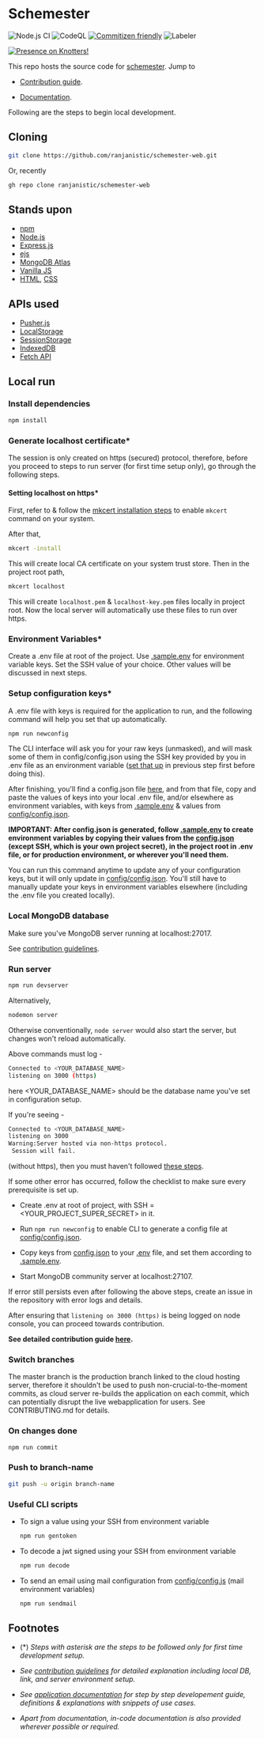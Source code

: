 # Schemester

![Node.js CI](https://github.com/ranjanistic/schemester-web/workflows/Node.js%20CI/badge.svg?branch=master)
![CodeQL](https://github.com/ranjanistic/schemester-web/workflows/CodeQL/badge.svg)
[![Commitizen friendly](https://img.shields.io/badge/commitizen-friendly-brightgreen.svg)](http://commitizen.github.io/cz-cli/)
![Labeler](https://github.com/ranjanistic/schemester-web/workflows/Labeler/badge.svg)


[![Presence on Knotters!](https://img.shields.io/static/v1?label=Knotters&message=Project&color=1657ce&link=https://knotters.org&style=for-the-badge)](https://knotters.org)

This repo hosts the source code for [schemester](https://schemester.herokuapp.com).
Jump to

- [Contribution guide](CONTRIBUTING.md).

- [Documentation](DOCUMENTATION.md).

Following are the steps to begin local development.

## Cloning

```bash
git clone https://github.com/ranjanistic/schemester-web.git
```

Or, recently

```bash
gh repo clone ranjanistic/schemester-web
```

## Stands upon

- [npm](http://npmjs.com/)
- [Node.js](https://nodejs.org/)
- [Express.js](https://expressjs.com/)
- [ejs](https://ejs.co/)
- [MongoDB Atlas](https://www.mongodb.com/cloud/atlas)
- [Vanilla JS](http://vanilla-js.com/)
- [HTML](https://www.w3schools.com/html/), [CSS](https://www.w3schools.com/css/)

## APIs used

- [Pusher.js](https://github.com/pusher/pusher-js)
- [LocalStorage](https://developer.mozilla.org/en/docs/Web/API/Window/localStorage)
- [SessionStorage](https://developer.mozilla.org/en-US/docs/Web/API/Window/sessionStorage)
- [IndexedDB](https://developer.mozilla.org/en/docs/Web/API/IndexedDB_API)
- [Fetch API](https://developer.mozilla.org/en-US/docs/Web/API/Fetch_API)

## Local run

### Install dependencies

  ```bash
  npm install
  ```

### Generate localhost certificate*

The session is only created on https (secured) protocol, therefore, before you proceed to steps to run server (for first time setup only), go through the following steps.

#### Setting localhost on https*

First, refer to & follow the [mkcert installation steps](https://github.com/FiloSottile/mkcert#installation) to enable ```mkcert``` command on your system.

After that,

```bash
mkcert -install
```

This will create local CA certificate on your system trust store. Then in the project root path,

```bash
mkcert localhost
```

This will create ```localhost.pem``` &amp; ```localhost-key.pem``` files locally in project root. Now the local server will automatically use these files to run over https.

### Environment Variables*

Create a .env file at root of the project. Use [.sample.env](/.sample.env) for environment variable keys. Set the SSH value of your choice. Other values will be discussed in next steps.

### Setup configuration keys*

A .env file with keys is required for the application to run, and the following command will help you set that up automatically.

```bash
npm run newconfig
```

The CLI interface will ask you for your raw keys (unmasked), and will mask some of them in config/config.json using the SSH key provided by you in .env file as an environment variable ([set that up](#environment-variables) in previous step first before doing this).

After finishing, you'll find a config.json file [here](config/config.json), and from that file, copy and paste the values of keys into your local .env file, and/or elsewhere as environment variables, with keys from [.sample.env](.sample.env) & values from [config/config.json](config/config.json).

**IMPORTANT: After config.json is generated, follow [.sample.env](.sample.env) to create environment variables by copying their values from the [config.json](config/config.json) (except SSH, which is your own project secret), in the project root in .env file, or for production environment, or wherever you'll need them.**

You can run this command anytime to update any of your configuration keys, but it will only update in [config/config.json](config/config.json).
You'll still have to manually update your keys in environment variables elsewhere (including the .env file you created locally).

### Local MongoDB database

Make sure you've MongoDB server running at localhost:27017.

See [contribution guidelines](/CONTRIBUTING.md#fulfiling-requirements).

### Run server

  ```bash
  npm run devserver
  ```

Alternatively,

  ```bash
  nodemon server
  ```

Otherwise conventionally, ```node server``` would also start the server, but changes won't reload automatically.

Above commands must log -

```bash
Connected to <YOUR_DATABASE_NAME>
listening on 3000 (https)
```

here <YOUR_DATABASE_NAME> should be the database name you've set in configuration setup.

If you're seeing -

```bash
Connected to <YOUR_DATABASE_NAME>
listening on 3000
Warning:Server hosted via non-https protocol.
 Session will fail.
```

(without https), then you must haven't followed [these steps](#setting-localhost-on-https).

If some other error has occurred, follow the checklist to make sure every prerequisite is set up.

- Create .env at root of project, with SSH = <YOUR_PROJECT_SUPER_SECRET> in it.

- Run ```npm run newconfig``` to enable CLI to generate a config file at [config/config.json](config/config.json).

- Copy keys from [config.json](config/config.json) to your [.env](.env) file, and set them according to [.sample.env](.sample.env).

- Start MongoDB community server at localhost:27107.

If error still persists even after following the above steps, create an issue in the repository with error logs and details.

After ensuring that ```listening on 3000 (https)``` is being logged on node console, you can proceed towards contribution.

**See detailed contribution guide [here](CONTRIBUTING.md).**

### Switch branches

  The master branch is the production branch linked to the cloud hosting server, therefore it shouldn't be used to push non-crucial-to-the-moment commits, as cloud server re-builds the application on each commit, which can potentially disrupt the live webapplication for users. See CONTRIBUTING.md for details.

### On changes done

```bash
npm run commit
```

### Push to branch-name

```bash
git push -u origin branch-name
```

### Useful CLI scripts

- To sign a value using your SSH from environment variable

  ```bash
  npm run gentoken
  ```

- To decode a jwt signed using your SSH from environment variable

  ```bash
  npm run decode
  ```

- To send an email using mail configuration from [config/config.js](config/config.js) (mail environment variables)

  ```bash
  npm run sendmail
  ```

## Footnotes

- (*) _Steps with asterisk are the steps to be followed only for first time development setup._

- _See [contribution guidelines](CONTRIBUTING.md) for detailed explanation including local DB, link, and server environment setup._

- _See [application documentation](DOCUMENTATION.md) for step by step developement guide, definitions & explanations with snippets of use cases._

- _Apart from documentation, in-code documentation is also provided wherever possible or required._
